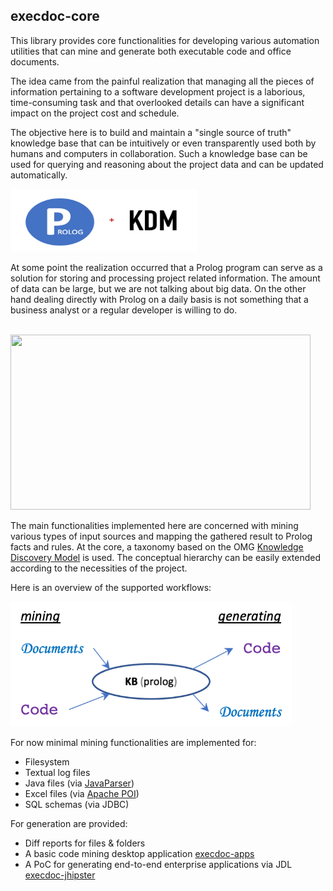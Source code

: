 ## execdoc-core

This library provides core functionalities for developing various automation utilities
that can mine and generate both executable code and office documents.

The idea came from the painful realization that managing all the pieces of information
pertaining to a software development project is a laborious, time-consuming task and that
overlooked details can have a significant impact on the project cost and schedule.

The objective here is to build and maintain a "single source of truth" knowledge base that
can be intuitively or even transparently used both by humans and computers in collaboration.
Such a knowledge base can be used for querying and reasoning about the project data and can
be updated automatically.

<img src="../docs/readme/images/prolog-kdm.png" width="300" height="100">

At some point the realization occurred that a Prolog program can serve as a solution for
storing and processing project related information.
The amount of data can be large, but we are not talking about big data.
On the other hand dealing directly with Prolog on a daily basis is not something that a
business analyst or a regular developer is willing to do.

<br/>

<img src="https://upload.wikimedia.org/wikipedia/commons/b/b8/ADM_KDM.png" width="480" height="280">

<br/>

The main functionalities implemented here are concerned with mining various types of
input sources and mapping the gathered result to Prolog facts and rules.
At the core, a taxonomy based on the
OMG [Knowledge Discovery Model](https://en.wikipedia.org/wiki/Knowledge_Discovery_Metamodel)
is used.
The conceptual hierarchy can be easily extended according to the necessities of the project.

Here is an overview of the supported workflows:

<img src="../docs/readme/images/workflows.png" width="450" height="200">

For now minimal mining functionalities are implemented for:
- Filesystem
- Textual log files
- Java files (via [JavaParser](https://javaparser.org/))
- Excel files (via [Apache POI](https://poi.apache.org/))
- SQL schemas (via JDBC)

For generation are provided:
- Diff reports for files & folders
- A basic code mining desktop application [execdoc-apps](../execdoc-apps/README.md)
- A PoC for generating end-to-end enterprise applications via JDL [execdoc-jhipster](../execdoc-jhipster)